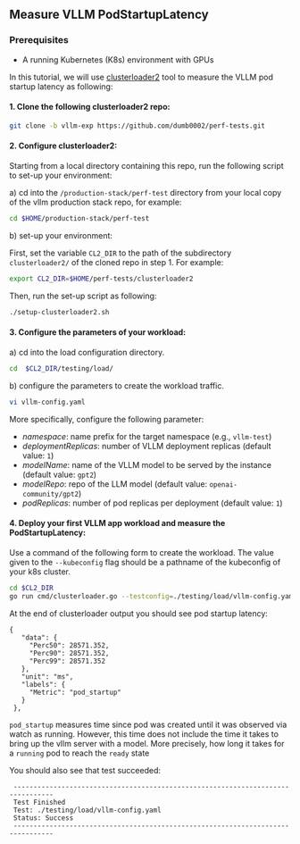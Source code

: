 ## Measure VLLM PodStartupLatency

### Prerequisites
- A running Kubernetes (K8s) environment with GPUs


In this tutorial, we will use [clusterloader2](https://github.com/kubernetes/perf-tests/tree/master/clusterloader2) tool to measure the VLLM pod startup latency as following:

#### 1. Clone the following clusterloader2 repo:

   ```bash 
   git clone -b vllm-exp https://github.com/dumb0002/perf-tests.git
   ```

#### 2. Configure clusterloader2:

   Starting from a local directory containing this repo, run the following script to set-up your environment:

   a) cd into the `/production-stack/perf-test` directory from your local copy of the vllm production stack repo, for example:

   ```bash 
   cd $HOME/production-stack/perf-test
   ```

   b) set-up your environment:

   First, set the variable `CL2_DIR` to the path of the subdirectory `clusterloader2/` of the cloned repo in step 1. For example: 

   ```bash 
   export CL2_DIR=$HOME/perf-tests/clusterloader2
   ```

   Then, run the set-up script as following:
   ```bash 
   ./setup-clusterloader2.sh
   ```

#### 3. Configure the parameters of your workload:  

   a) cd into the load configuration directory.

   ```bash 
   cd  $CL2_DIR/testing/load/
   ```
  
   b) configure the parameters to create the workload traffic.
   
   ```bash 
   vi vllm-config.yaml
   ``` 

   More specifically, configure the following parameter: 

   - *namespace*: name prefix for the target namespace (e.g., `vllm-test`)
   - *deploymentReplicas*: number of VLLM deployment replicas (default value: `1`)
   - *modelName*: name of the VLLM model to be served by the instance (default value: `gpt2`)
   - *modelRepo*: repo of the LLM model (default value: `openai-community/gpt2`)
   - *podReplicas*: number of pod replicas per deployment (default value: `1`)

   
#### 4. Deploy your first VLLM app workload and measure the PodStartupLatency:

   Use a command of the following form to create the workload. The value given to the `--kubeconfig` flag should be a pathname of the kubeconfig of your k8s cluster.

   ```bash
   cd $CL2_DIR
   go run cmd/clusterloader.go --testconfig=./testing/load/vllm-config.yaml --kubeconfig=${KUBECONFIG:-$HOME/.kube/config} --provider=ks --v=2
   ```

   At the end of clusterloader output you should see pod startup latency:

   ```console
   {
      "data": {
        "Perc50": 28571.352,
        "Perc90": 28571.352,
        "Perc99": 28571.352
      },
      "unit": "ms",
      "labels": {
        "Metric": "pod_startup"
      }
    },
   ```

   `pod_startup` measures time since pod was created until it was observed via watch as running. However, this time does not include the time it takes to bring up the vllm server with a model. More precisely, how long it takes for a `running` pod to reach the `ready` state

   You should also see that test succeeded:

   ```console
    --------------------------------------------------------------------------------
    Test Finished
    Test: ./testing/load/vllm-config.yaml
    Status: Success
    --------------------------------------------------------------------------------
   ```

